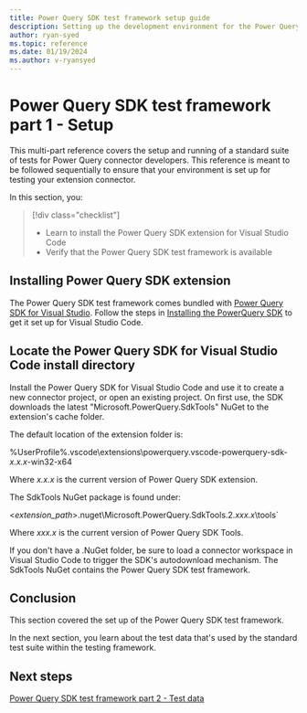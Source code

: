 ```yaml
---
title: Power Query SDK test framework setup guide
description: Setting up the development environment for the Power Query SDK test framework
author: ryan-syed
ms.topic: reference
ms.date: 01/19/2024
ms.author: v-ryansyed
---
```


# Power Query SDK test framework part 1 - Setup

This multi-part reference covers the setup and running of a standard suite of tests for Power Query connector developers. This reference is meant to be followed sequentially to ensure that your environment is set up for testing your extension connector.

In this section, you:

> [!div class="checklist"]
>
> * Learn to install the Power Query SDK extension for Visual Studio Code
> * Verify that the Power Query SDK test framework is available

## Installing Power Query SDK extension

The Power Query SDK test framework comes bundled with [Power Query SDK for Visual Studio](https://aka.ms/powerquerysdk). Follow the steps in [Installing the PowerQuery SDK](./../install-sdk.md#installing-the-power-query-sdk) to get it set up for Visual Studio Code.

## Locate the Power Query SDK for Visual Studio Code install directory

Install the Power Query SDK for Visual Studio Code and use it to create a new connector project, or open an existing project. On first use, the SDK downloads the latest "Microsoft.PowerQuery.SdkTools" NuGet to the extension's cache folder.

The default location of the extension folder is:

%UserProfile%\.vscode\extensions\powerquery.vscode-powerquery-sdk-*x.x.x*-win32-x64

Where *x.x.x* is the current version of Power Query SDK extension.

The SdkTools NuGet package is found under:

\<*extension_path*>\.nuget\Microsoft.PowerQuery.SdkTools.2.*xxx.x*\tools`

Where *xxx.x* is the current version of Power Query SDK Tools.

If you don't have a .NuGet folder, be sure to load a connector workspace in Visual Studio Code to trigger the SDK's autodownload mechanism. The SdkTools NuGet contains the Power Query SDK test framework.

## Conclusion

This section covered the set up of the Power Query SDK test framework.

In the next section, you learn about the test data that's used by the standard test suite within the testing framework.

## Next steps

[Power Query SDK test framework part 2 - Test data](./2-data.md)

